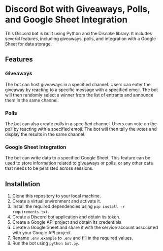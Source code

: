 # Discord Bot with Giveaways, Polls, and Google Sheet Integration

This Discord bot is built using Python and the Disnake library. It includes several features, including giveaways, polls, and integration with a Google Sheet for data storage.

## Features

### Giveaways

The bot can host giveaways in a specified channel. Users can enter the giveaway by reacting to a specific message with a specified emoji. The bot will then randomly select a winner from the list of entrants and announce them in the same channel.

### Polls

The bot can also create polls in a specified channel. Users can vote on the poll by reacting with a specified emoji. The bot will then tally the votes and display the results in the same channel.

### Google Sheet Integration

The bot can write data to a specified Google Sheet. This feature can be used to store information related to giveaways or polls, or any other data that needs to be persisted across sessions.

## Installation

1. Clone this repository to your local machine.
2. Create a virtual environment and activate it.
3. Install the required dependencies using `pip install -r requirements.txt`.
4. Create a Discord bot application and obtain its token.
5. Create a Google API project and obtain its credentials.
6. Create a Google Sheet and share it with the service account associated with your Google API project.
7. Rename `.env.example` to `.env` and fill in the required values.
8. Run the bot using `python bot.py`.
